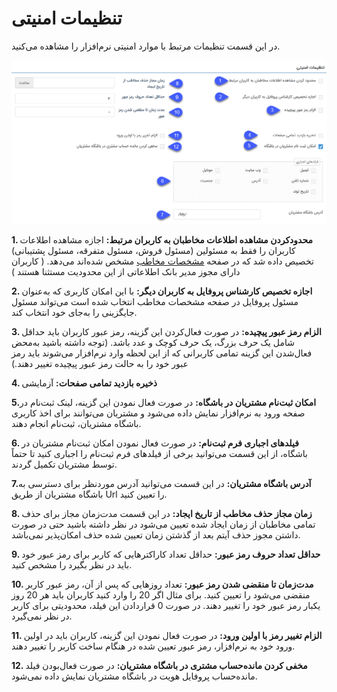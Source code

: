 # تنظیمات امنیتی


در این قسمت تنظیمات مرتبط با موارد امنیتی نرم‌افزار را مشاهده می‌کنید.

![](1.png)

**1. محدودکردن مشاهده اطلاعات مخاطبان به کاربران مرتبط:** اجازه مشاهده اطلاعات کاربران را فقط به مسئولین (مسئول فروش، مسئول متفرقه، مسئول پشتیبانی) تخصیص داده شد که در صفحه [مشخصات مخاطب](https://github.com/1stco/PayamGostarDocs/blob/master/Help/Integrated-bank/Database/General-specifications/General-specifications.md) مشخص شده‌اند می‌دهد. (  کاربران دارای مجوز مدیر بانک اطلاعاتی از این محدودیت مستثنا هستند )

**2. اجازه تخصیص کارشناس پروفایل به کاربران دیگر:** با این امکان کاربری که به‌عنوان مسئول پروفایل در صفحه مشخصات مخاطب انتخاب شده است می‌تواند مسئول جایگزینی را به‌جای خود انتخاب کند.


**3. الزام رمز عبور پیچیده:** در صورت فعال‌کردن این گزینه، رمز عبور کاربران باید حداقل شامل یک حرف بزرگ، یک حرف کوچک و عدد باشد. (توجه داشته باشید به‌محض فعال‌شدن این گزینه تمامی کاربرانی که از این لحظه وارد نرم‌افزار می‌شوند باید رمز عبور خود را به حالت رمز عبور پیچیده تغییر دهند.) 

**4. ذخیره بازدید تمامی صفحات:** آزمایشی


**5.امکان ثبت‌نام مشتریان در باشگاه:** در صورت فعال نمودن این گزینه، لینک ثبت‌نام در صفحه ورود به نرم‌افزار نمایش داده می‌شود و مشتریان می‌توانند برای اخذ کاربری باشگاه مشتریان، ثبت‌نام انجام دهند.


**6. فیلدهای اجباری فرم ثبت‌نام:** در صورت فعال نمودن امکان ثبت‌نام مشتریان در باشگاه، از این قسمت می‌توانید برخی از فیلدهای فرم ثبت‌نام را اجباری کنید تا حتماً توسط مشتریان تکمیل گردند.
 
 
**7.آدرس باشگاه مشتریان:** در این قسمت می‌توانید آدرس موردنظر برای دسترسی به باشگاه مشتریان از طریق Url را تعیین کنید.

 
**8. زمان مجاز حذف مخاطب از تاریخ ایجاد:** در این قسمت مدت‌زمان مجاز برای حذف تمامی مخاطبان از زمان ایجاد شده تعیین می‌شود در نظر داشته باشید حتی در صورت داشتن مجوز حذف آیتم بعد از گذشتن زمان تعیین شده حذف امکان‌پذیر نمی‌باشد.

 
**9. حداقل تعداد حروف رمز عبور:** حداقل تعداد کاراکترهایی که کاربر برای رمز عبور خود باید در نظر بگیرد را مشخص کنید.
 

**10. مدت‌زمان تا منقضی شدن رمز عبور:** تعداد روزهایی که پس از آن، رمز عبور کاربر منقضی می‌شود را تعیین کنید. برای مثال اگر 20 را وارد کنید کاربران باید هر 20 روز یکبار رمز عبور خود را تغییر دهند. در صورت 0 قراردادن این فیلد، محدودیتی برای کاربر در نظر نمی‌گیرد.


**11. الزام تغییر رمز با اولین ورود:** در صورت فعال نمودن این گزینه، کاربران باید در اولین ورود خود به نرم‌افزار، رمز عبور تعیین شده در هنگام ساخت کاربر را تغییر دهند.


**12. مخفی کردن مانده‌حساب مشتری در باشگاه مشتریان:**  در صورت فعال‌بودن  فیلد مانده‌حساب پروفایل هویت در باشگاه مشتریان  نمایش داده نمی‌شود. 